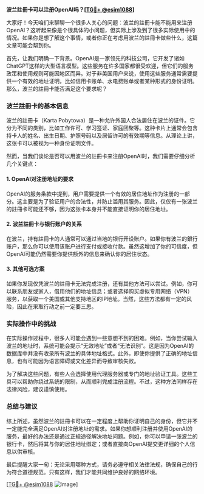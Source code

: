 **波兰註冊卡可以注册OpenAI吗？[[TG💪+ @esim1088](https://t.me/s/esim1088)]**

大家好！今天咱们来聊聊一个很多人关心的问题：波兰的註冊卡能不能用来注册OpenAI？这听起来像是个很具体的小问题，但实际上涉及到了很多实际使用中的情况。如果你是想了解这个事情，或者你正在考虑用波兰的註冊卡做些什么，这篇文章可能会帮到你。

首先，让我们明确一下背景。OpenAI是一家领先的科技公司，它开发了诸如ChatGPT这样的大型语言模型。这些服务在许多国家都很受欢迎，但它们的服务政策和使用规则可能因地区而异。对于非美国用户来说，使用这些服务通常需要提供一个有效的地址证明，比如信用卡账单、水电费账单或者某种形式的身份证明。那么，波兰的註冊卡能否满足这个要求呢？

### 波兰註冊卡的基本信息

波兰的註冊卡（Karta Pobytowa）是一种允许外国人合法居住在波兰的证件。它分为不同的类别，比如工作许可、学习签证、家庭团聚等。这种卡片上通常会包含持卡人的姓名、出生日期、护照号码以及居留许可的有效期等信息。从理论上讲，这张卡可以被视为一种身份证明文件。

然而，当我们谈论是否可以用波兰的註冊卡来注册OpenAI时，我们需要仔细分析几个关键点：

#### 1. OpenAI对注册地址的要求
OpenAI的服务条款中提到，用户需要提供一个有效的居住地址作为注册的一部分。这主要是为了验证用户的合法性，并防止滥用其服务。因此，仅仅有一张波兰的註冊卡可能还不够，因为这张卡本身并不能直接证明你的居住地址。

#### 2. 波兰註冊卡与银行账户的关系
在波兰，持有註冊卡的人通常可以通过当地的银行开设账户。如果你有波兰的銀行账户，那么你可以使用该账户进行支付或接收付款。虽然这增加了你的可信度，但OpenAI可能仍然需要你提供额外的信息来确认你的居住状态。

#### 3. 其他可选方案
如果你发现仅凭波兰的註冊卡无法完成注册，还有其他方法可以尝试。例如，你可以联系朋友或家人，借用他们的地址信息；或者选择购买虚拟专用网络（VPN）服务，以获取一个美国或其他支持地区的IP地址。当然，这些方法都有一定的风险，因此在采取行动之前一定要三思。

### 实际操作中的挑战

在实际操作过程中，很多人可能会遇到一些意想不到的困难。例如，当你尝试输入波兰的地址时，系统可能会提示“无效地址”或者“无法识别”。这是因为OpenAI的数据库中并没有收录所有波兰的具体地址格式。此外，即使你提供了正确的地址信息，也有可能因为语言障碍或文化差异而导致审核失败。

为了解决这些问题，有些人会选择使用代理服务器或专门的地址验证工具。这些工具可以帮助你绕过系统的限制，从而顺利完成注册流程。不过，这种方法同样存在法律风险，建议谨慎使用。

### 总结与建议

综上所述，虽然波兰的註冊卡可以在一定程度上帮助你证明自己的身份，但它并不一定能完全满足OpenAI对注册地址的需求。如果你想顺利注册并使用OpenAI的服务，最好的办法还是通过正规途径解决地址问题。例如，你可以申请一张波兰的银行卡，然后将其与你的居住地址绑定；或者直接向OpenAI提交更详细的个人信息以供审核。

最后提醒大家一句：无论采用哪种方式，请务必遵守相关法律法规，确保自己的行为符合道德规范。只有这样，我们才能共同维护良好的网络环境。

[[TG💪+ @esim1088](https://t.me/s/esim1088) ![Image](https://i.postimg.cc/4NQfJmqS/Snipaste-2025-05-13-00-14-12.png)]